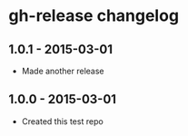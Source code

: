 # gh-release changelog

## 1.0.1 - 2015-03-01
* Made another release

## 1.0.0 - 2015-03-01
* Created this test repo
